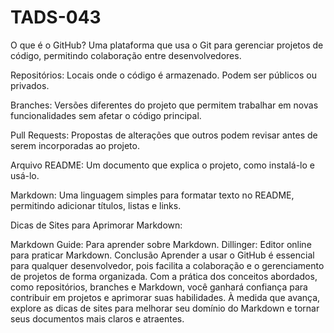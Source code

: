 # TADS-043
O que é o GitHub?
Uma plataforma que usa o Git para gerenciar projetos de código, permitindo colaboração entre desenvolvedores.

Repositórios:
Locais onde o código é armazenado. Podem ser públicos ou privados.

Branches:
Versões diferentes do projeto que permitem trabalhar em novas funcionalidades sem afetar o código principal.

Pull Requests:
Propostas de alterações que outros podem revisar antes de serem incorporadas ao projeto.

Arquivo README:
Um documento que explica o projeto, como instalá-lo e usá-lo.

Markdown:
Uma linguagem simples para formatar texto no README, permitindo adicionar títulos, listas e links.

Dicas de Sites para Aprimorar Markdown:

Markdown Guide: Para aprender sobre Markdown.
Dillinger: Editor online para praticar Markdown.
Conclusão
Aprender a usar o GitHub é essencial para qualquer desenvolvedor, pois facilita a colaboração e o gerenciamento de projetos de forma organizada. Com a prática dos conceitos abordados, como repositórios, branches e Markdown, você ganhará confiança para contribuir em projetos e aprimorar suas habilidades. À medida que avança, explore as dicas de sites para melhorar seu domínio do Markdown e tornar seus documentos mais claros e atraentes.




